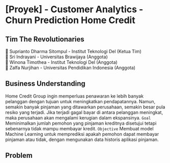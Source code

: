 #  [Proyek] - Customer Analytics - Churn Prediction Home Credit

## Tim The Revolutionaries
🧞‍ Suprianto Dharma Sitompul - Institut Teknologi Del (Ketua Tim)
<br>
🧞‍ Sri Indrayani - Universitas Brawijaya (Anggota) 
<br>
🧞‍ Winona Timothea - Institut Teknologi Del (Anggota)
<br>
🧞‍ Zalfa Nurjihan - Universitas Pendidikan Indonesia (Anggota)

## Business Understanding
Home Credit Group ingin memperluas penawaran ke lebih banyak pelanggan dengan tujuan untuk meningkatkan pendapatannya. Namun, semakin banyak pinjaman yang ditawarkan perusahaan, semakin besar pula resiko yang terjadi. Jika terjadi gagal bayar di antara pelanggan meningkat, maka perusahaan akan mengalami kerugian dalam ekspansinya. 
`Goal`
Meminimalkan jumlah pemohon yang pinjaman kreditnya disetujui tetapi sebenarnya tidak mampu membayar kredit.
`Objective`
Membuat model Machine Learning untuk memprediksi apakah pemohon dapat membayar pinjaman atau tidak, dengan mengunakan data historis aplikasi pinjaman.


## Problem

